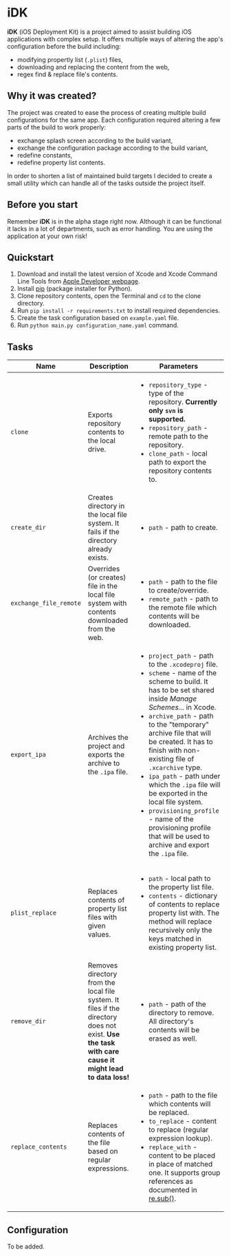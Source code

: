 # iDK

**iDK** (iOS Deployment Kit) is a project aimed to assist building iOS applications with complex setup. It offers multiple ways of altering the app's configuration before the build including:

- modifying propertly list (`.plist`) files,
- downloading and replacing the content from the web,
- regex find & replace file's contents.

## Why it was created?

The project was created to ease the process of creating multiple build configurations for the same app. Each configuration required altering a few parts of the build to work properly:

- exchange splash screen according to the build variant,
- exchange the configuration package according to the build variant,
- redefine constants,
- redefine property list contents.

In order to shorten a list of maintained build targets I decided to create a small utility which can handle all of the tasks outside the project itself.

## Before you start

Remember **iDK** is in the alpha stage right now. Although it can be functional it lacks in a lot of departments, such as error handling. You are using the application at your own risk!

## Quickstart

1. Download and install the latest version of Xcode and Xcode Command Line Tools from [Apple Developer webpage](https://developer.apple.com/downloads/index.action).
2. Install [pip](https://pip.pypa.io/en/stable/installing.html) (package installer for Python).
3. Clone repository contents, open the Terminal and `cd` to the clone directory.
4. Run `pip install -r requirements.txt` to install required dependencies.
5. Create the task configuration based on `example.yaml` file.
6. Run `python main.py configuration_name.yaml` command.

## Tasks

| Name | Description | Parameters |
| ---- | ----------- | ---------- |
| `clone` | Exports repository contents to the local drive. | <ul><li>`repository_type` - type of the repository. **Currently only `svn` is supported.**</li><li>`repository_path` - remote path to the repository.</li><li>`clone_path` - local path to export the repository contents to.</li></ul> |
| `create_dir` | Creates directory in the local file system. It fails if the directory already exists. | <ul><li>`path` - path to create.</li></ul>
| `exchange_file_remote` | Overrides (or creates) file in the local file system with contents downloaded from the web. | <ul><li>`path` - path to the file to create/override.</li><li>`remote_path` - path to the remote file which contents will be downloaded.</li></ul> |
| `export_ipa` | Archives the project and exports the archive to the `.ipa` file. | <ul><li>`project_path` - path to the `.xcodeproj` file.</li><li>`scheme` - name of the scheme to build. It has to be set shared inside *Manage Schemes...* in Xcode.</li><li>`archive_path` - path to the "temporary" archive file that will be created. It has to finish with non-existing file of `.xcarchive` type.</li><li>`ipa_path` - path under which the `.ipa` file will be exported in the local file system.</li><li>`provisioning_profile` - name of the provisioning profile that will be used to archive and export the `.ipa` file.</li></ul> |
| `plist_replace` | Replaces contents of property list files with given values. | <ul><li>`path` - local path to the property list file.</li><li>`contents` - dictionary of contents to replace property list with. The method will replace recursively only the keys matched in existing property list.</li></ul> |
| `remove_dir` | Removes directory from the local file system. It files if the directory does not exist. **Use the task with care cause it might lead to data loss!** | <ul><li>`path` - path of the directory to remove. All directory's contents will be erased as well.</li></ul> |
| `replace_contents` | Replaces contents of the file based on regular expressions. | <ul><li>`path` - path to the file which contents will be replaced.</li><li>`to_replace` - content to replace (regular expression lookup).</li><li>`replace_with` - content to be placed in place of matched one. It supports group references as documented in [re.sub()](https://docs.python.org/2/library/re.html#re.sub).</li></ul> |

## Configuration

To be added.

